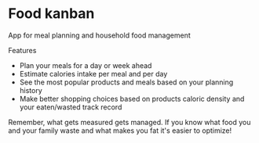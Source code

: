 # Food kanban

App for meal planning and household food management

Features

- Plan your meals for a day or week ahead
- Estimate calories intake per meal and per day
- See the most popular products and meals based on your planning history
- Make better shopping choices based on products caloric density and your eaten/wasted track record

Remember, what gets measured gets managed. If you know what food you and your family waste and what makes you fat it's easier to optimize!
